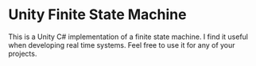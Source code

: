 # Unity Finite State Machine
This is a Unity C# implementation of a finite state machine. I find it useful when developing real time systems. Feel free to use it for any of your projects.
